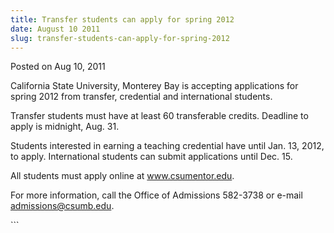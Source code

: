 ```yaml
---
title: Transfer students can apply for spring 2012
date: August 10 2011
slug: transfer-students-can-apply-for-spring-2012
---
```


  
<span class="date">Posted on Aug 10, 2011 </span>
<p>
  California State University, Monterey Bay is accepting applications for spring
  2012 from transfer, credential and international students.
</p>
<p>
  Transfer students must have at least 60 transferable credits. Deadline to
  apply is midnight, Aug. 31.
</p>
<p>
  Students interested in earning a teaching credential have until Jan. 13, 2012,
  to apply. International students can submit applications until Dec. 15.
</p>
<p>
  All students must apply online at
  <a href="https://www.csumentor.edu" title="www.csumentor.edu"
    >www.csumentor.edu</a
  >.
</p>
<p>
  For more information, call the Office of Admissions 582-3738 or e-mail
  <a href="mailto:admissions@csumb.edu">admissions@csumb.edu</a>.
</p>
```
